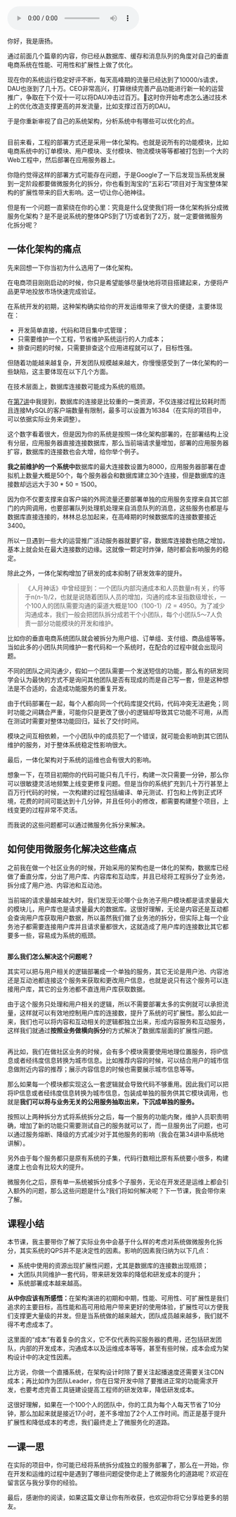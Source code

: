 <audio title="21 _ 系统架构：每秒1万次请求的系统要做服务化拆分吗？" src="https://static001.geekbang.org/resource/audio/0a/a9/0a7d759bfd8b7dedbb7def477b5676a9.mp3" controls="controls"></audio> 
<p>你好，我是唐扬。</p><p>通过前面几个篇章的内容，你已经从数据库、缓存和消息队列的角度对自己的垂直电商系统在性能、可用性和扩展性上做了优化。</p><p>现在你的系统运行稳定好评不断，每天高峰期的流量已经达到了10000/s请求，DAU也涨到了几十万。CEO非常高兴，打算继续完善产品功能进行新一轮的运营推广，争取在下个双十一可以将DAU冲击过百万。这时你开始考虑怎么通过技术上的优化改造支撑更高的并发流量，比如支撑过百万的DAU。</p><p>于是你重新审视了自己的系统架构，分析系统中有哪些可以优化的点。</p><p><img src="https://static001.geekbang.org/resource/image/61/e7/612173bc83b332bef201e4ad7056f5e7.jpg" alt=""></p><p>目前来看，工程的部署方式还是采用一体化架构。也就是说所有的功能模块，比如电商系统中的订单模块、用户模块、支付模块、物流模块等等都被打包到一个大的Web工程中，然后部署在应用服务器上。</p><p>你隐约觉得这样的部署方式可能存在问题，于是Google了一下后发现当系统发展到一定阶段都要做微服务化的拆分，你也看到淘宝的“五彩石”项目对于淘宝整体架构的扩展性带来的巨大影响。这一切让你心驰神往。</p><p>但是有一个问题一直萦绕在你的心里：究竟是什么促使我们将一体化架构拆分成微服务化架构？是不是说系统的整体QPS到了1万或者到了2万，就一定要做微服务化拆分呢？</p><!-- [[[read_end]]] --><h2>一体化架构的痛点</h2><p>先来回想一下你当初为什么选用了一体化架构。</p><p>在电商项目刚刚启动的时候，你只是希望能够尽量快地将项目搭建起来，方便将产品更早地投放市场快速完成验证。</p><p>在系统开发的初期，这种架构确实给你的开发运维带来了很大的便捷，主要体现在：</p><ul>
<li>开发简单直接，代码和项目集中式管理；</li>
<li>只需要维护一个工程，节省维护系统运行的人力成本；</li>
<li>排查问题的时候，只需要排查这个应用进程就可以了，目标性强。</li>
</ul><p>但随着功能越来越复杂，开发团队规模越来越大，你慢慢感受到了一体化架构的一些缺陷，这主要体现在以下几个方面。</p><p>在技术层面上，数据库连接数可能成为系统的瓶颈。</p><p>在<a href="https://time.geekbang.org/column/article/144796">第7讲</a>中我提到，数据库的连接是比较重的一类资源，不仅连接过程比较耗时而且连接MySQL的客户端数量有限制，最多可以设置为16384（在实际的项目中，可以依据实际业务来调整）。</p><p>这个数字看着很大，但是因为你的系统是按照一体化架构部署的，在部署结构上没有分层，应用服务器直接连接数据库，那么当前端请求量增加，部署的应用服务器扩容，数据库的连接数也会大增，给你举个例子。</p><p><strong>我之前维护的一个系统中</strong>数据库的最大连接数设置为8000，应用服务器部署在虚拟机上数量大概是50个，每个服务器会和数据库建立30个连接，但是数据库的连接数却远远大于30 * 50 = 1500。</p><p>因为你不仅要支撑来自客户端的外网流量还要部署单独的应用服务支撑来自其它部门的内网调用，也要部署队列处理机处理来自消息队列的消息，这些服务也都是与数据库直接连接的，林林总总加起来，在高峰期的时候数据库的连接数要接近3400。</p><p>所以一旦遇到一些大的运营推广活动服务器就要扩容，数据库连接数也随之增加，基本上就会处在最大连接数的边缘。这就像一颗定时炸弹，随时都会影响服务的稳定。</p><p>除此之外，一体化架构增加了研发的成本抑制了研发效率的提升。</p><blockquote>
<p>《人月神话》中曾经提到：一个团队内部沟通成本和人员数量n有关，约等于n(n-1)/2，也就是说随着团队人员的增加，沟通的成本呈指数级增长，一个100人的团队需要沟通的渠道大概是100（100-1）/2 = 4950。为了减少沟通成本，我们一般会把团队拆分成若干个小团队，每个小团队5～7人负责一部分功能模块的开发和维护。</p>
</blockquote><p>比如你的垂直电商系统团队就会被拆分为用户组、订单组、支付组、商品组等等。当如此多的小团队共同维护一套代码和一个系统时，在配合的过程中就会出现问题。</p><p>不同的团队之间沟通少，假如一个团队需要一个发送短信的功能，那么有的研发同学会认为最快的方式不是询问其他团队是否有现成的而是自己写一套，但是这种想法是不合适的，会造成功能服务的重复开发。</p><p>由于代码部署在一起，每个人都向同一个代码库提交代码，代码冲突无法避免；同时功能之间耦合严重，可能你只是更改了很小的逻辑却导致其它功能不可用，从而在测试时需要对整体功能回归，延长了交付时间。</p><p>模块之间互相依赖，一个小团队中的成员犯了一个错误，就可能会影响到其它团队维护的服务，对于整体系统稳定性影响很大。</p><p>最后，一体化架构对于系统的运维也会有很大的影响。</p><p>想象一下，在项目初期你的代码可能只有几千行，构建一次只需要一分钟，那么你可以很敏捷灵活地频繁上线变更修复问题。但是当你的系统扩充到几十万行甚至上百万行代码的时候，一次构建的过程包括编译、单元测试、打包和上传到正式环境，花费的时间可能达到十几分钟，并且任何小的修改，都需要构建整个项目，上线变更的过程非常不灵活。</p><p>而我说的这些问题都可以通过微服务化拆分来解决。</p><h2>如何使用微服务化解决这些痛点</h2><p>之前我在做一个社区业务的时候，开始采用的架构也是一体化的架构，数据库已经做了垂直分库，分出了用户库、内容库和互动库，并且已经将工程拆分了业务池，拆分成了用户池、内容池和互动池。</p><p>当前端的请求量越来越大时，我们发现无论哪个业务池子用户模块都是请求量最大的模块儿，用户库也是请求量最大的数据库。这很好理解，无论是内容还是互动都会查询用户库获取用户数据，所以虽然我们做了业务池的拆分，但实际上每一个业务池子都需要连接用户库并且请求量都很大，这就造成了用户库的连接数比其它都要多一些，容易成为系统的瓶颈。</p><p><img src="https://static001.geekbang.org/resource/image/94/11/9417a969ce19be3e70841b8d51cf8011.jpg" alt=""></p><p><strong>那么我们怎么解决这个问题呢？</strong></p><p>其实可以把与用户相关的逻辑部署成一个单独的服务，其它无论是用户池、内容池还是互动池都连接这个服务来获取和更改用户信息，也就是说只有这个服务可以连接用户库，其它的业务池都不直连用户库获取数据。</p><p>由于这个服务只处理和用户相关的逻辑，所以不需要部署太多的实例就可以承担流量，这样就可以有效地控制用户库的连接数，提升了系统的可扩展性。那么如此一来，我们也可以将内容和互动相关的逻辑都独立出来，形成内容服务和互动服务，这样我们就通过<strong>按照业务做横向拆分</strong>的方式解决了数据库层面的扩展性问题。</p><p><img src="https://static001.geekbang.org/resource/image/89/f9/897bcb5e27c6492484b625fc06599ff9.jpg" alt=""></p><p>再比如，我们在做社区业务的时候，会有多个模块需要使用地理位置服务，将IP信息或者经纬度信息转换为城市信息。比如推荐内容的时候，可以结合用户的城市信息做附近内容的推荐；展示内容信息的时候也需要展示城市信息等等。</p><p>那么如果每一个模块都实现这么一套逻辑就会导致代码不够重用。因此我们可以把将IP信息或者经纬度信息转换为城市信息，包装成单独的服务供其它模块调用，也就是<strong>我们可以将与业务无关的公用服务抽取出来，下沉成单独的服务。</strong></p><p>按照以上两种拆分方式将系统拆分之后，每一个服务的功能内聚，维护人员职责明确，增加了新的功能只需要测试自己的服务就可以了，而一旦服务出了问题，也可以通过服务熔断、降级的方式减少对于其他服务的影响（我会在第34讲中系统地讲解）。</p><p>另外由于每个服务都只是原有系统的子集，代码行数相比原有系统要小很多，构建速度上也会有比较大的提升。</p><p>微服务化之后，原有单一系统被拆分成多个子服务，无论在开发还是运维上都会引入额外的问题，那么这些问题是什么?我们将如何解决呢？下一节课，我会带你来了解。</p><h2>课程小结</h2><p>本节课，我主要带你了解了实际业务中会基于什么样的考虑对系统做微服务化拆分，其实系统的QPS并不是决定性的因素。影响的因素我归纳为以下几点：</p><ul>
<li>系统中使用的资源出现扩展性问题，尤其是数据库的连接数出现瓶颈；</li>
<li>大团队共同维护一套代码，带来研发效率的降低和研发成本的提升；</li>
<li>系统部署成本越来越高。</li>
</ul><p><strong>从中你应该有所感悟：</strong>在架构演进的初期和中期，性能、可用性、可扩展性是我们追求的主要目标，高性能和高可用给用户带来更好的使用体验，扩展性可以方便我们支撑更大量级的并发。但是当系统做的越来越大，团队成员越来越多，我们就不得不考虑成本了。</p><p>这里面的“成本”有着复杂的含义，它不仅代表购买服务器的费用，还包括研发团队，内部的开发成本，沟通成本以及运维成本等等，甚至有些时候，成本会成为架构设计中的决定性因素。</p><p>比方说，你做一个直播系统，在架构设计时除了要关注起播速度还需要关注CDN成本；再比如作为团队Leader，你在日常开发中除了要推进正常的功能需求开发，也要考虑完善工具链建设提高工程师的研发效率，降低研发成本。</p><p>这很好理解，如果在一个100个人的团队中，你的工具为每个人每天节省了10分钟，那么加起来就是接近17小时，差不多增加了2个人工作时间。而正是基于提升扩展性和降低成本的考虑，我们最终走上了微服务化的道路。</p><h2>一课一思</h2><p>在实际的项目中，你可能已经将系统拆分成独立的服务部署了，那么在一开始，你在开发和运维的过程中是遇到了哪些问题促使你走上了微服务化的道路呢？欢迎在留言区与我分享你的经验。</p><p>最后，感谢你的阅读，如果这篇文章让你有所收获，也欢迎你将它分享给更多的朋友。</p>